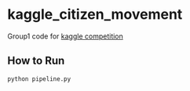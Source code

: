 # kaggle_citizen_movement
Group1 code for [kaggle competition](https://www.kaggle.com/competitions/citizen-movement-analysis)

## How to Run
```
python pipeline.py
```
